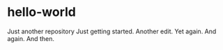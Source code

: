 # hello-world
Just another repository
Just getting started.
Another edit.
Yet again.
And again.
And then.
